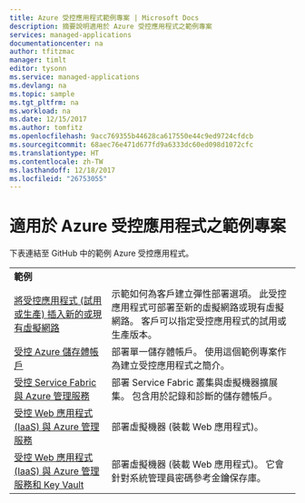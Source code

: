```yaml
---
title: Azure 受控應用程式範例專案 | Microsoft Docs
description: 摘要說明適用於 Azure 受控應用程式之範例專案
services: managed-applications
documentationcenter: na
author: tfitzmac
manager: timlt
editor: tysonn
ms.service: managed-applications
ms.devlang: na
ms.topic: sample
ms.tgt_pltfrm: na
ms.workload: na
ms.date: 12/15/2017
ms.author: tomfitz
ms.openlocfilehash: 9acc769355b44628ca617550e44c9ed9724cfdcb
ms.sourcegitcommit: 68aec76e471d677fd9a6333dc60ed098d1072cfc
ms.translationtype: HT
ms.contentlocale: zh-TW
ms.lasthandoff: 12/18/2017
ms.locfileid: "26753055"
---
```

# <a name="sample-projects-for-azure-managed-applications"></a>適用於 Azure 受控應用程式之範例專案

下表連結至 GitHub 中的範例 Azure 受控應用程式。

|  |  |
| --- | --- |
| **範例** | |
| [將受控應用程式 (試用或生產) 插入新的或現有虛擬網路](https://github.com/Azure/azure-managedapp-samples/tree/master/samples/201-managed-app-using-existing-vnet) | 示範如何為客戶建立彈性部署選項。 此受控應用程式可部署至新的虛擬網路或現有虛擬網路。 客戶可以指定受控應用程式的試用或生產版本。 |
| [受控 Azure 儲存體帳戶](https://github.com/Azure/azure-managedapp-samples/tree/master/samples/201-managed-storage-account) | 部署單一儲存體帳戶。 使用這個範例專案作為建立受控應用程式之簡介。 |
| [受控 Service Fabric 與 Azure 管理服務](https://github.com/Azure/azure-managedapp-samples/tree/master/samples/201-managed-service-fabric) | 部署 Service Fabric 叢集與虛擬機器擴展集。 包含用於記錄和診斷的儲存體帳戶。 |
| [受控 Web 應用程式 (IaaS) 與 Azure 管理服務](https://github.com/Azure/azure-managedapp-samples/tree/master/samples/201-managed-web-app) | 部署虛擬機器 (裝載 Web 應用程式)。 |
| [受控 Web 應用程式 (IaaS) 與 Azure 管理服務和 Key Vault](https://github.com/Azure/azure-managedapp-samples/tree/master/samples/201-managed-web-app-using-keyvault) | 部署虛擬機器 (裝載 Web 應用程式)。 它會針對系統管理員密碼參考金鑰保存庫。 |
